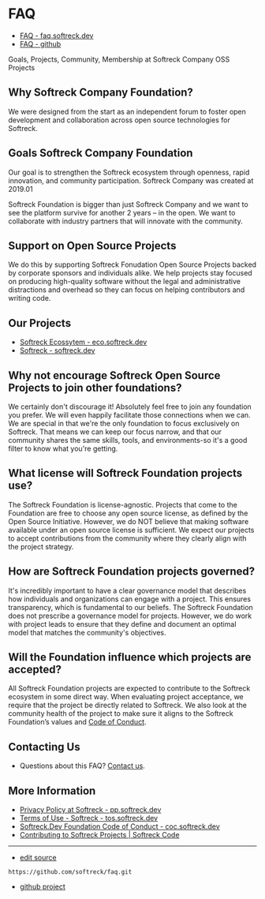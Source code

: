 # FAQ 

+ [FAQ - faq.softreck.dev](https://faq.softreck.dev)
+ [FAQ - github](https://softreck.github.io/faq/)

Goals, Projects, Community, Membership at Softreck Company OSS Projects

## Why Softreck Company Foundation?

We were designed from the start as an independent forum to foster open development and collaboration across open source
technologies for Softreck.

## Goals Softreck Company Foundation

Our goal is to strengthen the Softreck ecosystem through openness, rapid innovation, and community participation.
Softreck Company was created at 2019.01

Softreck Foundation is bigger than just Softreck Company 
and we want to see the platform survive for another 2 years – in the open.
We want to collaborate with industry partners that will innovate with the community.

## Support on Open Source Projects

We do this by supporting Softreck Fonudation Open Source Projects backed by corporate sponsors and individuals alike. 
We help projects stay focused on producing high-quality software without the legal and administrative distractions 
and overhead so they can focus on helping contributors and writing code.

## Our Projects

+ [Softreck Ecossytem - eco.softreck.dev](https://eco.softreck.dev)
+ [Softreck - softreck.dev](https://www.softreck.dev)

## Why not encourage Softreck Open Source Projects to join other foundations?

We certainly don't discourage it! Absolutely feel free to join any foundation you prefer. We will even happily
facilitate those connections when we can. We are special in that we're the only foundation to focus exclusively on
Softreck. That means we can keep our focus narrow, and that our community shares the same skills, tools, and
environments-so it's a good filter to know what you're getting.

## What license will Softreck Foundation projects use?

The Softreck Foundation is license-agnostic. Projects that come to the Foundation are free to choose any open source
license, as defined by the Open Source Initiative. However, we do NOT believe that making software available under an
open source license is sufficient. We expect our projects to accept contributions from the community where they clearly
align with the project strategy.

## How are Softreck Foundation projects governed?

It's incredibly important to have a clear governance model that describes how individuals and organizations can engage
with a project. This ensures transparency, which is fundamental to our beliefs. The Softreck Foundation does not
prescribe a governance model for projects. However, we do work with project leads to ensure that they define and
document an optimal model that matches the community's objectives.

## Will the Foundation influence which projects are accepted?

All Softreck Foundation projects are expected to contribute to the Softreck ecosystem in some direct way. When
evaluating project acceptance, we require that the project be directly related to Softreck. 
We also look at the
community health of the project to make sure it aligns to the Softreck Foundation’s values
and [Code of Conduct](https://coc.softreck.dev).

## Contacting Us

+ Questions about this FAQ? [Contact us](mailto:faq@softreck.dev).
  
## More Information

+ [Privacy Policy at Softreck - pp.softreck.dev](https://pp.softreck.dev)
+ [Terms of Use - Softreck - tos.softreck.dev](https://tos.softreck.dev)
+ [Softreck.Dev Foundation Code of Conduct - coc.softreck.dev](https://coc.softreck.dev)
+ [Contributing to Softreck Projects | Softreck Code](https://cla.softreck.dev/)
 
---

+ [edit source](https://github.com/softreck/faq/edit/main/README.md)
```
https://github.com/softreck/faq.git
```
+ [github project](https://github.com/softreck/faq)
